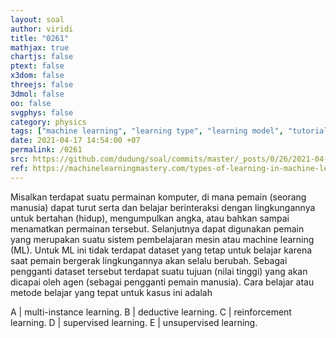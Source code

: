 ```yaml
---
layout: soal
author: viridi
title: "0261"
mathjax: true
chartjs: false
ptext: false
x3dom: false
threejs: false
3dmol: false
oo: false
svgphys: false
category: physics
tags: ["machine learning", "learning type", "learning model", "tutorial-6", "fi3201", "2020-2"]
date: 2021-04-17 14:54:00 +07
permalink: /0261
src: https://github.com/dudung/soal/commits/master/_posts/0/26/2021-04-20-machine-learning-0.md
ref: https://machinelearningmastery.com/types-of-learning-in-machine-learning/
---
```

Misalkan terdapat suatu permainan komputer, di mana pemain (seorang manusia) dapat turut serta dan belajar berinteraksi dengan lingkungannya untuk bertahan (hidup), mengumpulkan angka, atau bahkan sampai menamatkan permainan tersebut. Selanjutnya dapat digunakan pemain yang merupakan suatu sistem pembelajaran mesin atau machine learning (ML). Untuk ML ini tidak terdapat dataset yang tetap untuk belajar karena saat pemain bergerak lingkungannya akan selalu berubah. Sebagai pengganti dataset tersebut terdapat suatu tujuan (nilai tinggi) yang akan dicapai oleh agen (sebagai pengganti pemain manusia). Cara belajar atau metode belajar yang tepat untuk kasus ini adalah

A | multi-instance learning.
B | deductive learning.
C | reinforcement learning.
D | supervised learning.
E | unsupervised learning.

